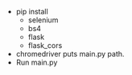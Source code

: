 * pip install
	* selenium
	* bs4
	* flask
	* flask_cors
* chromedriver puts main.py path.
* Run main.py